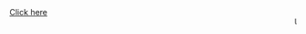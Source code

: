 
<html>
<head>
    <title>
        My Codes
    </title>
        <link rel="icon" href="Logo.jpg">
        </head>
  <body>
    <a href="Nhome.html"> Click here </a>
    <marquee> Underconstruction </marquee>
    </body>
  </html>
